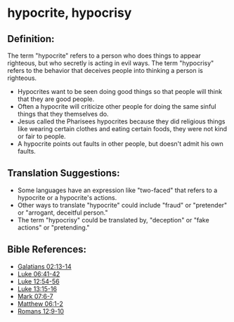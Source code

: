 # hypocrite, hypocrisy #

## Definition: ##

The term "hypocrite" refers to a person who does things to appear righteous, but who secretly is acting in evil ways. The term "hypocrisy" refers to the behavior that deceives people into thinking a person is righteous.

* Hypocrites want to be seen doing good things so that people will think that they are good people.
* Often a hypocrite will criticize other people for doing the same sinful things that they themselves do.
* Jesus called the Pharisees hypocrites because they did religious things like wearing certain clothes and eating certain foods, they were not kind or fair to people.
* A hypocrite points out faults in other people, but doesn't admit his own faults.

## Translation Suggestions: ##

* Some languages have an expression like "two-faced" that refers to a hypocrite or a hypocrite's actions.
* Other ways to translate "hypocrite" could include "fraud" or "pretender" or "arrogant, deceitful person."
* The term "hypocrisy" could be translated by, "deception" or "fake actions" or "pretending."

## Bible References: ##

* [Galatians 02:13-14](https://door43.org/en/bible/notes/gal/02/13)
* [Luke 06:41-42](https://door43.org/en/bible/notes/luk/06/41)
* [Luke 12:54-56](https://door43.org/en/bible/notes/luk/12/54)
* [Luke 13:15-16](https://door43.org/en/bible/notes/luk/13/15)
* [Mark 07:6-7](https://door43.org/en/bible/notes/mrk/07/06)
* [Matthew 06:1-2](https://door43.org/en/bible/notes/mat/06/01)
* [Romans 12:9-10](https://door43.org/en/bible/notes/rom/12/09)

